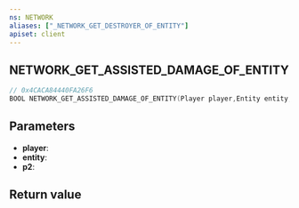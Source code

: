 ```yaml
---
ns: NETWORK
aliases: ["_NETWORK_GET_DESTROYER_OF_ENTITY"]
apiset: client
---
```

## NETWORK_GET_ASSISTED_DAMAGE_OF_ENTITY

```c
// 0x4CACA84440FA26F6
BOOL NETWORK_GET_ASSISTED_DAMAGE_OF_ENTITY(Player player,Entity entity,int* p2);
```


## Parameters
* **player**:
* **entity**:
* **p2**:

## Return value

